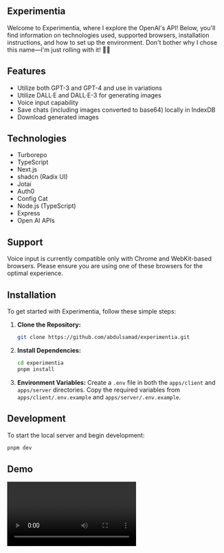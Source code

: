 ## Experimentia

Welcome to Experimentia, where I explore the OpenAI's API! Below, you'll find information on technologies used, supported browsers, installation instructions, and how to set up the environment. Don't bother why I chose this name—I'm just rolling with it! 🤷‍♂️

## Features

- Utilize both GPT-3 and GPT-4 and use in variations
- Utilize DALL·E and DALL·E-3 for generating images
- Voice input capability
- Save chats (including images converted to base64) locally in IndexDB
- Download generated images

## Technologies

- Turborepo
- TypeScript
- Next.js
- shadcn (Radix UI)
- Jotai
- Auth0
- Config Cat
- Node.js (TypeScript)
- Express
- Open AI APIs

## Support

Voice input is currently compatible only with Chrome and WebKit-based browsers. Please ensure you are using one of these browsers for the optimal experience.

## Installation

To get started with Experimentia, follow these simple steps:

1. **Clone the Repository:**

   ```bash
   git clone https://github.com/abdulsamad/experimentia.git
   ```

2. **Install Dependencies:**

   ```bash
   cd experimentia
   pnpm install
   ```

3. **Environment Variables:**
   Create a `.env` file in both the `apps/client` and `apps/server` directories. Copy the required variables from `apps/client/.env.example` and `apps/server/.env.example`.

## Development

To start the local server and begin development:

```bash
pnpm dev
```

## Demo

<video src="readme/demo.mp4" />